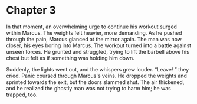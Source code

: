 # Chapter 3
In that moment, an overwhelming urge to continue his workout surged within Marcus. The weights felt heavier, more demanding. As he pushed through the pain, Marcus glanced at the mirror again. The man was now closer, his eyes boring into Marcus. The workout turned into a battle against unseen forces. He grunted and struggled, trying to lift the barbell above his chest but felt as if something was holding him down. 

Suddenly, the lights went out, and the whispers grew louder. “Leave! ” they cried. Panic coursed through Marcus's veins. He dropped the weights and sprinted towards the exit, but the doors slammed shut. The air thickened, and he realized the ghostly man was not trying to harm him; he was trapped, too. 